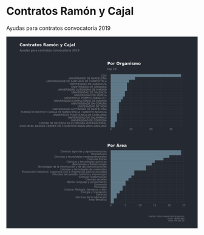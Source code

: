 # Contratos Ramón y Cajal
Ayudas para contratos convocatoria 2019

<img src="output/20201009_0655_ramonycajal.png" width = "750">